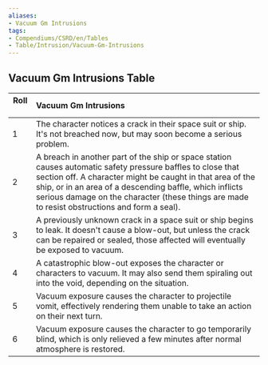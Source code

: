 ```yaml
---
aliases:
- Vacuum Gm Intrusions
tags:
- Compendiums/CSRD/en/Tables
- Table/Intrusion/Vacuum-Gm-Intrusions
---
```


## Vacuum Gm Intrusions Table
|  Roll &nbsp; &nbsp; | Vacuum Gm Intrusions  |
| ------------- | :----------- |
| 1 | The character notices a crack in their space suit or ship. It's not breached now, but may soon become a serious problem. |
| 2 | A breach in another part of the ship or space station causes automatic safety pressure baffles to close that section off. A character might be caught in that area of the ship, or in an area of a descending baffle, which inflicts serious damage on the character (these things are made to resist obstructions and form a seal). |
| 3 | A previously unknown crack in a space suit or ship begins to leak. It doesn't cause a blow-out, but unless the crack can be repaired or sealed, those affected will eventually be exposed to vacuum. |
| 4 | A catastrophic blow-out exposes the character or characters to vacuum. It may also send them spiraling out into the void, depending on the situation. |
| 5 | Vacuum exposure causes the character to projectile vomit, effectively rendering them unable to take an action on their next turn. |
| 6 | Vacuum exposure causes the character to go temporarily blind, which is only relieved a few minutes after normal atmosphere is restored. |